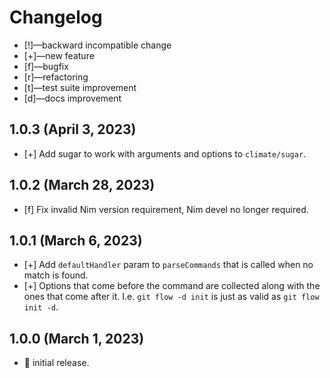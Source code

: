 # Changelog

-   [!]—backward incompatible change
-   [+]—new feature
-   [f]—bugfix
-   [r]—refactoring
-   [t]—test suite improvement
-   [d]—docs improvement


## 1.0.3 (April 3, 2023)

-   [+] Add sugar to work with arguments and options to `climate/sugar`.


## 1.0.2 (March 28, 2023)

-   [f] Fix invalid Nim version requirement, Nim devel no longer required.


## 1.0.1 (March 6, 2023)

-   [+] Add `defaultHandler` param to `parseCommands` that is called when no match is found.
-   [+] Options that come before the command are collected along with the ones that come after it. I.e. `git flow -d init` is just as valid as `git flow init -d`.


## 1.0.0 (March 1, 2023)

-   🎉 initial release.

